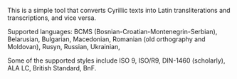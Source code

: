 This is a simple tool that converts Cyrillic texts into Latin transliterations and transcriptions, and vice versa.

Supported languages:
BCMS (Bosnian-Croatian-Montenegrin-Serbian), 
Belarusian, 
Bulgarian, 
Macedonian, 
Romanian (old orthography and Moldovan), 
Rusyn, 
Russian,
Ukrainian,

Some of the supported styles include ISO 9, ISO/R9, DIN-1460 (scholarly), ALA LC, British Standard, BnF.
